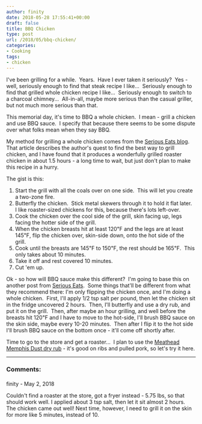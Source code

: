 ```yaml
---
author: finity
date: 2018-05-28 17:55:41+00:00
draft: false
title: BBQ Chicken
type: post
url: /2018/05/bbq-chicken/
categories:
- Cooking
tags:
- chicken
---
```


I've been grilling for a while.  Years.  Have I ever taken it seriously?  Yes - well, seriously enough to find that steak recipe I like...  Seriously enough to find that grilled whole chicken recipe I like...  Seriously enough to switch to a charcoal chimney...  All-in-all, maybe more serious than the casual griller, but not much more serious than that.

This memorial day, it's time to BBQ a whole chicken.  I mean - grill a chicken and use BBQ sauce.  I specify that because there seems to be some dispute over what folks mean when they say BBQ.

My method for grilling a whole chicken comes from the [Serious Eats blog](https://www.seriouseats.com/2012/08/the-food-lab-how-to-grill-a-whole-chicken.html).  That article describes the author's quest to find the best way to grill chicken, and I have found that it produces a wonderfully grilled roaster chicken in about 1.5 hours - a long time to wait, but just don't plan to make this recipe in a hurry.

The gist is this:



1. Start the grill with all the coals over on one side.  This will let you create a two-zone fire.
2. Butterfly the chicken.  Stick metal skewers through it to hold it flat later.  I like roaster-sized chickens for this, because there's lots left-over.
3. Cook the chicken over the cool side of the grill, skin facing up, legs facing the hotter side of the grill.
4. When the chicken breasts hit at least 120℉ and the legs are at least 145℉, flip the chicken over, skin-side down, onto the hot side of the grill.
5. Cook until the breasts are 145℉ to 150℉, the rest should be 165℉.  This only takes about 10 minutes.
6. Take it off and rest covered 10 minutes.
7. Cut 'em up.

Ok - so how will BBQ sauce make this different?  I'm going to base this on another post from [Serious Eats](https://www.seriouseats.com/recipes/2009/05/grilling-barbecue-chicken.html).  Some things that'll be different from what they recommend there: I'm only flipping the chicken once, and I'm doing a whole chicken.  First, I'll apply 1/2 tsp salt per pound, then let the chicken sit in the fridge uncovered 2 hours.  Then, I'll butterfly and use a dry rub, and put it on the grill.  Then, after maybe an hour grilling, and well before the breasts hit 120℉ and I have to move to the hot-side, I'll brush BBQ sauce on the skin side, maybe every 10-20 minutes.  Then after I flip it to the hot side I'll brush BBQ sauce on the bottom once - it'll come off shortly after.

Time to go to the store and get a roaster...  I plan to use the [Meathead Memphis Dust dry rub](https://amazingribs.com/tested-recipes/spice-rubs-and-pastes/meatheads-memphis-dust-rub-recipe) - it's good on ribs and pulled pork, so let's try it here.

---
### Comments:
####
finity - May 2, 2018

Couldn't find a roaster at the store, got a fryer instead - 5.75 lbs, so that should work well. I applied about 3 tsp salt, then let it sit almost 2 hours. The chicken came out well! Next time, however, I need to grill it on the skin for more like 5 minutes, instead of 10.
